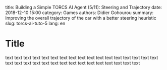 title: Building a Simple TORCS AI Agent (5/11): Steering and Trajectory
date: 2018-12-10 15:00
category: Games
authors: Didier Gohourou
summary: Improving the overall trajectory of the car with a better steering heuristic
slug: torcs-ai-tuto-5
lang: en


# Title

text text text text text text text text text text text text text text text text
 text text text text text text text text text text text text text text text text

